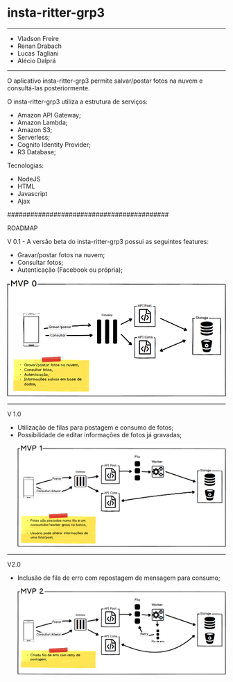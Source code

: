 # insta-ritter-grp3
---------------------------------
- Vladson Freire
- Renan Drabach
- Lucas Tagliani
- Alécio Dalprá

---------------------------------
O aplicativo insta-ritter-grp3 permite salvar/postar fotos na nuvem e consultá-las posteriormente.

O insta-ritter-grp3 utiliza a estrutura de serviços:
- Amazon API Gateway;
- Amazon Lambda;
- Amazon S3;
- Serverless;
- Cognito Identity Provider;
- R3 Database;

Tecnologias:
- NodeJS
- HTML
- Javascript
- Ajax

##########################################

ROADMAP

V 0.1 - A versão beta do insta-ritter-grp3 possui as seguintes features:
- Gravar/postar fotos na nuvem;
- Consultar fotos;
- Autenticação (Facebook ou própria);</p>

![Alt text](https://github.com/lucastagliani/insta-ritter-grp3/blob/master/doc/MVP0.png)

---------------------------------

V 1.0
- Utilização de filas para postagem e consumo de fotos;
- Possibilidade de editar informações de fotos já gravadas;</p>
![Alt text](https://github.com/lucastagliani/insta-ritter-grp3/blob/master/doc/MVP1.png)

---------------------------------

V2.0
- Inclusão de fila de erro com repostagem de mensagem para consumo;</p>
![Alt text](https://github.com/lucastagliani/insta-ritter-grp3/blob/master/doc/MVP2.png)
